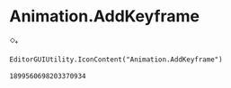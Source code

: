 # Animation.AddKeyframe
![](/img/Animation.AddKeyframe.png)

``` CSharp
EditorGUIUtility.IconContent("Animation.AddKeyframe")
```
```
1899560698203370934
```
